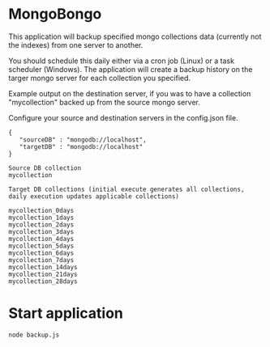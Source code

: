 # MongoBongo
This application will backup specified mongo collections data (currently not the indexes) from one server to another.

You should schedule this daily either via a cron job (Linux) or a task scheduler (Windows).
The application will create a backup history on the targer mongo server for each collection you specified.

Example output on the destination server, if you was to have a collection "mycollection" backed up from the source mongo server.


Configure your source and destination servers in the config.json file.
```
{
   "sourceDB" : "mongodb://localhost",
   "targetDB" : "mongodb://localhost"
}
```


```
Source DB collection
mycollection

Target DB collections (initial execute generates all collections, daily execution updates applicable collections)

mycollection_0days
mycollection_1days 
mycollection_2days 
mycollection_3days 
mycollection_4days 
mycollection_5days 
mycollection_6days 
mycollection_7days 
mycollection_14days 
mycollection_21days 
mycollection_28days 
```

# Start application

```
node backup.js
```
